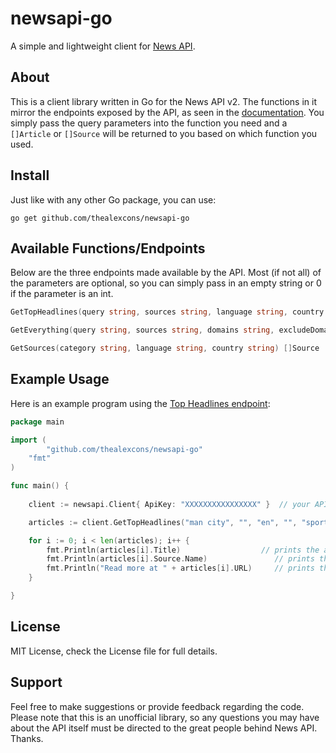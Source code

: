 # newsapi-go
A simple and lightweight client for [News API](https://newsapi.org/docs/).

## About
This is a client library written in Go for the News API v2. The functions in it mirror the endpoints exposed by the API, as seen in the [documentation](https://newsapi.org/docs/endpoints). You simply pass the query parameters into the function you need and a `[]Article` or `[]Source` will be returned to you based on which function you used.

## Install
Just like with any other Go package, you can use:
```
go get github.com/thealexcons/newsapi-go
```

## Available Functions/Endpoints
Below are the three endpoints made available by the API. Most (if not all) of the parameters are optional, so you can simply pass in an empty string or 0 if the parameter is an int.
```go
GetTopHeadlines(query string, sources string, language string, country string, category string, pageSize int, page int) []Article

GetEverything(query string, sources string, domains string, excludeDomains string, from string, to string, language string, sortBy string, pageSize int, page int) []Article

GetSources(category string, language string, country string) []Source
```

## Example Usage
Here is an example program using the [Top Headlines endpoint](https://newsapi.org/docs/endpoints/top-headlines):
```go
package main

import (
    	"github.com/thealexcons/newsapi-go"
   	"fmt"
)

func main() {
    
	client := newsapi.Client{ ApiKey: "XXXXXXXXXXXXXXXX" }  // your API key goes here

	articles := client.GetTopHeadlines("man city", "", "en", "", "sports", 5, 1)

	for i := 0; i < len(articles); i++ {
		fmt.Println(articles[i].Title)              	// prints the article name
		fmt.Println(articles[i].Source.Name)               // prints the source name
		fmt.Println("Read more at " + articles[i].URL)     // prints the article url
	}

}
```

## License
MIT License, check the License file for full details.

## Support
Feel free to make suggestions or provide feedback regarding the code. Please note that this is an unofficial library, so any questions you may have about the API itself must be directed to the great people behind News API. Thanks.
